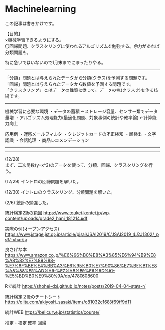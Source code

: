 # Machinelearning

この記事は書きかけです。

【目的】  
×機械学習できるようにする。  
〇回帰問題、クラスタリングに使われるアルゴリズムを勉強する。余力があれば分類問題も。    


特に急いではいないので1月末までにまったりやる。


--------------------------------------------------
「分類」問題とは与えられたデータから分類(クラス)を予測する問題です。  
「回帰」問題とは与えられたデータから数値を予測する問題です。  
「クラスタリング」とはデータの性質に従って、データの塊(クラスタ)を作る技術です。  


--------------------------------------------------
機械学習に必要な環境
・データの蓄積   ←ストレージ容量、センサー類でデータ量増
・アルゴリズム処理能力(最適化問題、対象事例の統計や確率論)   ←計算能力向上

応用例
・迷惑メールフィルタ
・クレジットカードの不正検知
・顔検出
・文字認識
・会話処理
・商品レコメンデーション

--------------------------------------------------


--------------------------------------------------

(12/28)  
まず、二次関数(y=x^2)のデータを使って、分類、回帰、クラスタリングを行う。

(12/29)
イントロの回帰問題を解いた。

(12/30)
イントロのクラスタリング、分類問題を解いた。

(2/6)
統計の勉強した。

統計検定2級の範囲
https://www.toukei-kentei.jp/wp-content/uploads/grade2_hani_181214.pdf

実際の例(オープンアクセス)
https://www.jstage.jst.go.jp/article/pjsai/JSAI2019/0/JSAI2019_4J2J1302/_pdf/-char/ja

良さげな本
https://www.amazon.co.jp/%E6%96%B0%E8%A3%85%E6%94%B9%E8%A8%82%E7%89%88-%E7%8F%BE%E4%BB%A3%E6%95%B0%E7%90%86%E7%B5%B1%E8%A8%88%E5%AD%A6-%E7%AB%B9%E6%9D%91-%E5%BD%B0%E9%80%9A/dp/4780608600

Rで統計
https://shohei-doi.github.io/notes/posts/2019-04-04-stats-r/

統計検定２級のチートシート
https://qiita.com/akiyoshi_sasaki/items/c81032c1683f69ff9d11

統計WEB
https://bellcurve.jp/statistics/course/


推定・検定
確率
回帰
